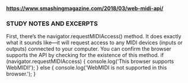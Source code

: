 #### https://www.smashingmagazine.com/2018/03/web-midi-api/

### STUDY NOTES AND EXCERPTS
First, there’s the navigator.requestMIDIAccess() method. It does exactly what it sounds like—it will request access to any MIDI devices (inputs or outputs) connected to your computer. You can confirm the browser supports the API by checking for the existence of this method.
        if (navigator.requestMIDIAccess) {
            console.log('This browser supports WebMIDI!');
        } else {
            console.log('WebMIDI is not supported in this browser.');
        }


